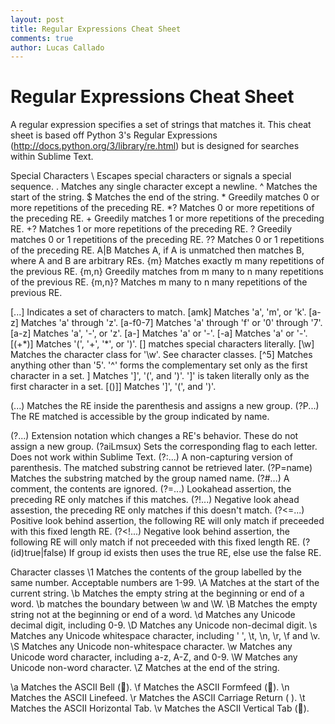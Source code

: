 ```yaml
---
layout: post
title: Regular Expressions Cheat Sheet
comments: true
author: Lucas Callado
---
```

# Regular Expressions Cheat Sheet

A regular expression specifies a set of strings that matches it. This cheat sheet is based off Python 3's Regular Expressions (http://docs.python.org/3/library/re.html) but is designed for searches within Sublime Text.

Special Characters
\				Escapes special characters or signals a special sequence.
.				Matches any single character except a newline.
^				Matches the start of the string.
$				Matches the end of the string.
\*				Greedily matches 0 or more repetitions of the preceding RE.
\*?				Matches 0 or more repetitions of the preceding RE.
\+				Greedily matches 1 or more repetitions of the preceding RE.
+?				Matches 1 or more repetitions of the preceding RE.
?				Greedily matches 0 or 1 repetitions of the preceding RE.
??				Matches 0 or 1 repetitions of the preceding RE.
A|B				Matches A, if A is unmatched then matches B, where A and B are arbitrary REs.
{m}				Matches exactly m many repetitions of the previous RE.
{m,n}			Greedily matches from m many to n many repetitions of the previous RE.
{m,n}?			Matches m many to n many repetitions of the previous RE.

[...]			Indicates a set of characters to match.
	[amk]				Matches 'a', 'm', or 'k'.
	[a-z]				Matches 'a' through 'z'.
	[a-f0-7]			Matches 'a' through 'f' or '0' through '7'.
	[a\-z]				Matches 'a', '-', or 'z'.
	[a-]				Matches 'a' or '-'.
	[-a]				Matches 'a' or '-'.
	[(+\*)]				Matches '(', '+', '\*', or ')'. [] matches special characters literally.
	[\w]				Matches the character class for '\w'. See character classes.
	[^5]				Matches anything other than '5'. '^' forms the complementary set only as the first character in a set.
	[]()]				Matches ']', '(', and ')'. ']' is taken literally only as the first character in a set.
	[()\]]				Matches ']', '(', and ')'.

(...)			Matches the RE inside the parenthesis and assigns a new group.
(?P<name>...)	The RE matched is accessible by the group indicated by name.

(?...)			Extension notation which changes a RE's behavior. These do not assign a new group.
	(?aiLmsux)			Sets the corresponding flag to each letter. Does not work within Sublime Text.
	(?:...)				A non-capturing version of parenthesis. The matched substring cannot be retrieved later.
	(?P=name)			Matches the substring matched by the group named name.
	(?#...)				A comment, the contents are ignored.
	(?=...)				Lookahead assertion, the preceding RE only matches if this matches.
	(?!...)				Negative look ahead assestion, the preceding RE only matches if this doesn't match.
	(?<=...)			Positive look behind assertion, the following RE will only match if preceeded with this fixed length RE.
	(?<!...)			Negative look behind assertion, the following RE will only match if not preceeded with this fixed length RE.
	(?(id)true|false)	If group id exists then uses the true RE, else use the false RE.

Character classes
\1				Matches the contents of the group labelled by the same number. Acceptable numbers are 1-99.
\A				Matches at the start of the current string.
\b				Matches the empty string at the beginning or end of a word. \b matches the boundary between \w and \W.
\B				Matches the empty string not at the beginning or end of a word.
\d				Matches any Unicode decimal digit, including 0-9.
\D				Matches any Unicode non-decimal digit.
\s				Matches any Unicode whitespace character, including ' ', \t, \n, \r, \f and \v.
\S				Matches any Unicode non-whitespace character.
\w				Matches any Unicode word character, including a-z, A-Z, and 0-9.
\W				Matches any Unicode non-word character.
\Z				Matches at the end of the string.

\a				Matches the ASCII Bell ().
\f				Matches the ASCII Formfeed ().
\n				Matches the ASCII Linefeed.
\r				Matches the ASCII Carriage Return (
).
\t				Matches the ASCII Horizontal Tab.
\v				Matches the ASCII Vertical Tab ().
